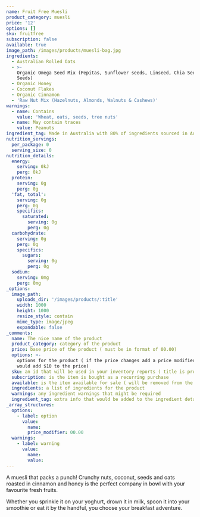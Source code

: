 ```yaml
---
name: Fruit Free Muesli
product_category: muesli
price: '12'
options: []
sku: fruitfree
subscription: false
available: true
image_path: /images/products/muesli-bag.jpg
ingredients:
  - Australian Rolled Oats
  - >-
    Organic Omega Seed Mix (Pepitas, Sunflower seeds, Linseed, Chia Seed, Sesame
    Seeds)
  - Organic Honey
  - Coconut Flakes
  - Organic Cinnamon
  - 'Raw Nut Mix (Hazelnuts, Almonds, Walnuts & Cashews)'
warnings:
  - name: Contains
    value: 'Wheat, oats, seeds, tree nuts'
  - name: May contain traces
    value: Peanuts
ingredient_tag: Made in Australia with 80% of ingredients sourced in Australia
nutrition_servings:
  per_package: 0
  serving_size: 0
nutrition_details:
  energy:
    serving: 0kJ
    perg: 0kJ
  protein:
    serving: 0g
    perg: 0g
  'fat, total':
    serving: 0g
    perg: 0g
    specifics:
      saturated:
        serving: 0g
        perg: 0g
  carbohydrate:
    serving: 0g
    perg: 0g
    specifics:
      sugars:
        serving: 0g
        perg: 0g
  sodium:
    serving: 0mg
    perg: 0mg
_options:
  image_path:
    uploads_dir: '/images/products/:title'
    width: 1000
    height: 1000
    resize_style: contain
    mime_type: image/jpeg
    expandable: false
_comments:
  name: The nice name of the product
  product_category: category of the product
  price: base price of the product ( must be in format of 00.00)
  options: >-
    options for the product ( if the price changes add a price modifier +10.00
    would add $10 to the price)
  sku: an id that will be used in your inventory reports ( title is probably good )
  subscription: is the item is bought as a recurring purchase
  available: is the item available for sale ( will be removed from the site )
  ingredients: a list of ingredients for the product
  warnings: any ingredient warnings that might be required
  ingredient_tag: extra info that would be added to the ingredient details
_array_structures:
  options:
    - label: option
      value:
        name:
        price_modifier: 00.00
  warnings:
    - label: warning
      value:
        name:
        value:
---
```


A muesli that packs a punch\! Crunchy nuts, coconut, seeds and oats roasted in cinnamon and honey is the perfect company in bowl with your favourite fresh fruits.&nbsp;

Whether you sprinkle it on your yoghurt, drown it in milk, spoon it into your smoothie or eat it by the handful, you choose your breakfast adventure.